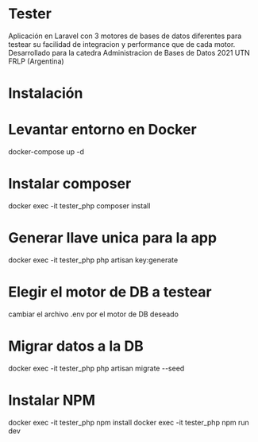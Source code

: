 # Tester
Aplicación en Laravel con 3 motores de bases de datos diferentes
para testear su facilidad de integracion y performance que de cada motor.
Desarrollado para la catedra Administracion de Bases de Datos 2021 UTN FRLP (Argentina)

# Instalación
# Levantar entorno en Docker
docker-compose up -d

# Instalar composer
docker exec -it tester_php composer install

# Generar llave unica para la app
docker exec -it tester_php php artisan key:generate

# Elegir el motor de DB a testear
cambiar el archivo .env por el motor de DB deseado

# Migrar datos a la DB
docker exec -it tester_php php artisan migrate --seed

# Instalar NPM
docker exec -it tester_php npm install
docker exec -it tester_php npm run dev
